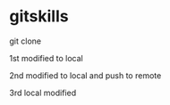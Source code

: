 # gitskills
git clone

1st modified to local

2nd modified to local and push to remote

3rd local modified
